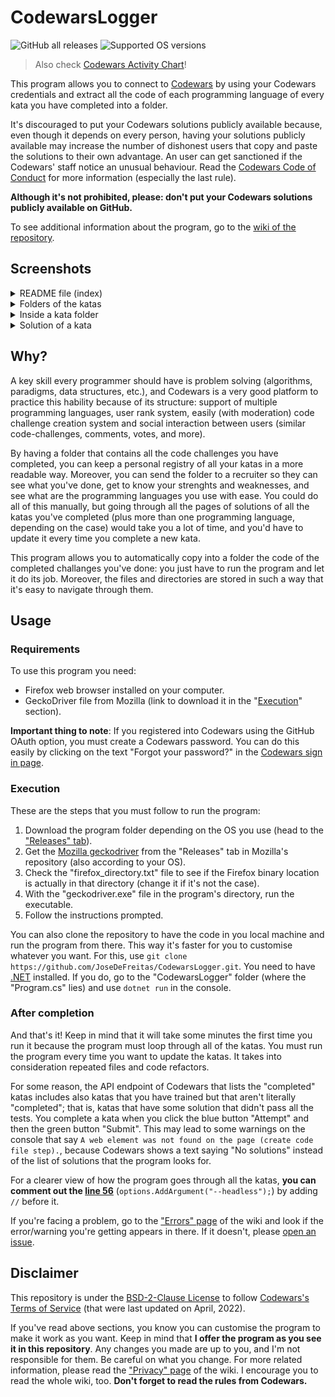# CodewarsLogger

![GitHub all releases](https://img.shields.io/github/downloads/JoseDeFreitas/CodewarsLogger/total)
![Supported OS versions](https://img.shields.io/badge/for-Windows%2C%20MacOS%2C%20Linux-blue)

> Also check [Codewars Activity Chart](https://github.com/JoseDeFreitas/codewars-activity-chart)!

This program allows you to connect to [Codewars](https://www.codewars.com) by using your Codewars
credentials and extract all the code of each programming language of every kata you have completed
into a folder.

It's discouraged to put your Codewars solutions publicly available because, even though it depends
on every person, having your solutions publicly available may increase the number of dishonest users
that copy and paste the solutions to their own advantage. An user can get sanctioned if the Codewars'
staff notice an unusual behaviour. Read the [Codewars Code of Conduct](https://docs.codewars.com/community/rules/)
for more information (especially the last rule).

**Although it's not prohibited, please: don't put your Codewars solutions publicly available on GitHub.**

To see additional information about the program, go to the
[wiki of the repository](https://github.com/JoseDeFreitas/CodewarsLogger/wiki).

## Screenshots

<details>
   <summary>README file (index)</summary>
   <img src="https://user-images.githubusercontent.com/37962411/168847084-a6d12825-881e-414c-8ae3-0c7655c7a63a.png">
</details>

<details>
   <summary>Folders of the katas</summary>
   <img src="https://user-images.githubusercontent.com/37962411/168847279-53692969-6a12-4b2e-8ed6-85b929d49beb.png">
</details>

<details>
   <summary>Inside a kata folder</summary>
   <img src="https://user-images.githubusercontent.com/37962411/168847303-9f71d056-5888-489d-804d-12c0b330ad91.png">
</details>

<details>
   <summary>Solution of a kata</summary>
   <img src="https://user-images.githubusercontent.com/37962411/168847325-97818ed9-da90-4dda-bb41-cbaa6b04cc2c.png">
</details>

## Why?

A key skill every programmer should have is problem solving (algorithms, paradigms, data structures,
etc.), and Codewars is a very good platform to practice this hability because of its structure: support
of multiple programming languages, user rank system, easily (with moderation) code challenge creation
system and social interaction between users (similar code-challenges, comments, votes, and more).

By having a folder that contains all the code challenges you have completed, you can keep a personal
registry of all your katas in a more readable way. Moreover, you can send the folder to a recruiter so
they can see what you've done, get to know your strenghts and weaknesses, and see what are the
programming languages you use with ease. You could do all of this manually, but going through all the pages
of solutions of all the katas you've completed (plus more than one programming language, depending on the case)
would take you a lot of time, and you'd have to update it every time you complete a new kata.

This program allows you to automatically copy into a folder the code of the completed challanges you've
done: you just have to run the program and let it do its job. Moreover, the files and directories are
stored in such a way that it's easy to navigate through them.

## Usage

### Requirements

To use this program you need:

- Firefox web browser installed on your computer.
- GeckoDriver file from Mozilla (link to download it in the "[Execution](#execution)" section).

**Important thing to note**: If you registered into Codewars using the GitHub OAuth option, you must
create a Codewars password. You can do this easily by clicking on the text "Forgot your password?"
in the [Codewars sign in page](https://www.codewars.com/users/sign_in).

### Execution

These are the steps that you must follow to run the program:
1. Download the program folder depending on the OS you use (head to the ["Releases" tab](https://github.com/JoseDeFreitas/CodewarsLogger/releases)).
2. Get the [Mozilla geckodriver](https://github.com/mozilla/geckodriver/releases) from the "Releases" tab in Mozilla's repository (also according to your OS).
3. Check the "firefox_directory.txt" file to see if the Firefox binary location is actually in that directory
(change it if it's not the case).
4. With the "geckodriver.exe" file in the program's directory, run the executable.
5. Follow the instructions prompted.

You can also clone the repository to have the code in you local machine and run the program from there.
This way it's faster for you to customise whatever you want. For this, use
`git clone https://github.com/JoseDeFreitas/CodewarsLogger.git`.
You need to have [.NET](https://dotnet.microsoft.com/en-us/download) installed. If you do, go to the
"CodewarsLogger" folder (where the "Program.cs" lies) and use `dotnet run` in the console.

### After completion

And that's it! Keep in mind that it will take some minutes the first time you run it because the program
must loop through all of the katas. You must run the program every time you want to update the katas.
It takes into consideration repeated files and code refactors.

For some reason, the API endpoint of Codewars that lists the "completed" katas includes also katas that
you have trained but that aren't literally "completed"; that is, katas that have some solution that didn't
pass all the tests. You complete a kata when you click the blue button "Attempt" and then the green button
"Submit". This may lead to some warnings on the console that say `A web element was not found on the page
(create code file step).`, because Codewars shows a text saying "No solutions" instead of the list of
solutions that the program looks for.

For a clearer view of how the program goes through all the katas, **you can comment out the [line 56](https://github.com/JoseDeFreitas/CodewarsLogger/blob/47b7a03a90560cb9ad4782e40fea4810256956e1/CodewarsLogger/Program.cs#L56)**
(`options.AddArgument("--headless");`) by adding `//` before it.

If you're facing a problem, go to the ["Errors" page](https://github.com/JoseDeFreitas/CodewarsLogger/wiki/Errors)
of the wiki and look if the error/warning you're getting appears in there. If it doesn't, please
[open an issue](https://github.com/JoseDeFreitas/CodewarsLogger/issues/new?assignees=&labels=bug&template=bug_report.yaml).

## Disclaimer

This repository is under the [BSD-2-Clause License](LICENSE) to follow
[Codewars's Terms of Service](https://www.codewars.com/about/terms-of-service) (that were last updated
on April, 2022).

If you've read above sections, you know you can customise the program to make it work as you want. Keep in
mind that **I offer the program as you see it in this repository**. Any changes you made are up to you,
and I'm not responsible for them. Be careful on what you change. For more related information, please read
the ["Privacy" page](https://github.com/JoseDeFreitas/CodewarsLogger/wiki/Privacy) of the wiki. I
encourage you to read the whole wiki, too. **Don't forget to read the rules from Codewars.**
